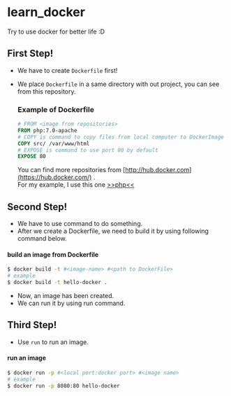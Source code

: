 # learn_docker
Try to use docker for better life :D
## First Step!
- We have to create ```Dockerfile``` first!
- We place ```Dockerfile``` in a same directory with out project, you can see from this repository.

  ### Example of Dockerfile
  ```dockerfile
  # FROM <image from repositories>
  FROM php:7.0-apache
  # COPY is command to copy files from local computer to DockerImage
  COPY src/ /var/www/html
  # EXPOSE is command to use port 80 by default
  EXPOSE 80
  ```
  You can find more repositories from [http://hub.docker.com](https://hub.docker.com/) .  
  For my example, I use this one [>>php<<](https://hub.docker.com/_/php/)

## Second Step!
  - We have to use command to do something.
  - After we create a Dockerfile, we need to build it by using following command below.

  #### build an image from Dockerfile
  ```bash
  $ docker build -t #<image-name> #<path to DockerFile>  
  # example  
  $ docker build -t hello-docker .
  ```

  - Now, an image has been created.
  - We can run it by using run command.

## Third Step!
  - Use `run` to run an image.

  #### run an image
  ```bash
  $ docker run -p #<local port:docker port> #<image name>  
  # example  
  $ docker run -p 8080:80 hello-docker
  ```
